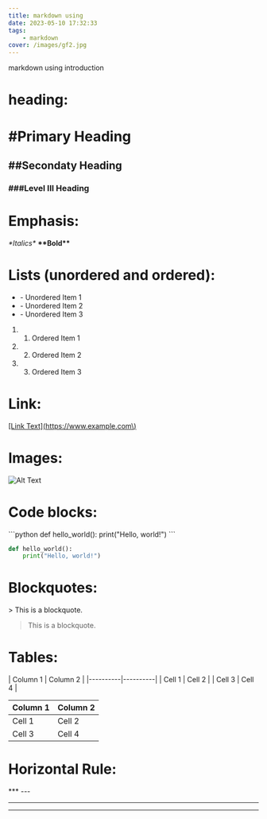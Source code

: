 ```yaml
---
title: markdown using
date: 2023-05-10 17:32:33
tags:
    - markdown
cover: /images/gf2.jpg
---
```


markdown using introduction
# heading:

# #Primary Heading
## ##Secondaty Heading
### ###Level III Heading


# Emphasis:
*\*Italics\**
**\*\*Bold\*\***

<!-- more -->

# Lists (unordered and ordered):
- \- Unordered Item 1
- \- Unordered Item 2
- \- Unordered Item 3

1. 1. Ordered Item 1
2. 2. Ordered Item 2
3. 3. Ordered Item 3

# Link:
[\[Link Text\]\(https://www.example.com\)](https://www.example.com)

# Images:
![![Alt Text](image.jpg)](https://cdn.shopify.com/s/files/1/0740/2335/collections/mickeymouse_logo.jpg?v=1657589722)

# Code blocks:
\`\`\`python
def hello_world():
    print("Hello, world!")
\`\`\`

```python
def hello_world():
    print("Hello, world!")
```

# Blockquotes:
\> This is a blockquote.
> This is a blockquote.

# Tables:
\| Column 1 \| Column 2 \|
|----------|----------|
|   Cell 1 |   Cell 2 |
|   Cell 3 |   Cell 4 |

| Column 1 | Column 2 |
|----------|----------|
|   Cell 1 |   Cell 2 |
|   Cell 3 |   Cell 4 |

# Horizontal Rule:
\*\*\*
\-\-\-

***
---